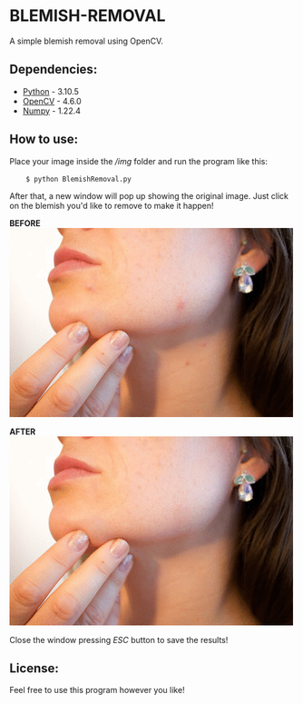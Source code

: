 # BLEMISH-REMOVAL
A simple blemish removal using OpenCV.

## Dependencies:
* [Python](https://www.python.org/doc/) - 3.10.5
* [OpenCV](https://docs.opencv.org/4.6.0/) - 4.6.0
* [Numpy](https://numpy.org/doc/stable/) - 1.22.4

## How to use:
Place your image inside the */img* folder and run the program like this:

```console
    $ python BlemishRemoval.py
```

After that, a new window will pop up showing the original image. Just click on the blemish you'd like to remove to make it happen!

**BEFORE**
![alt text](https://github.com/Josgonmar/Blemish-Removal/blob/master/img/blemish.png?raw=true)

**AFTER**
![alt text](https://github.com/Josgonmar/Blemish-Removal/blob/master/docs/output.png?raw=true)

Close the window pressing *ESC* button to save the results!

## License:
Feel free to use this program however you like!